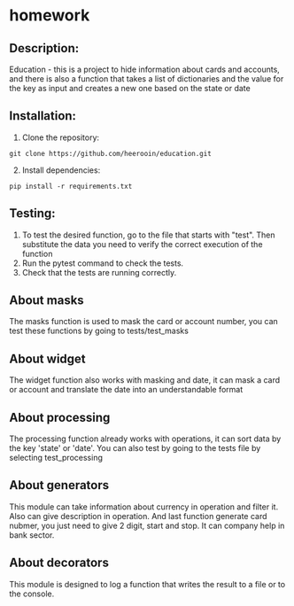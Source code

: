 # homework
## Description:
Education - this is a project to hide information about cards and accounts, and there is also a function that takes a list of dictionaries and the value for the key as input and creates a new one based on the state or date
## Installation:

1. Clone the repository:
```
git clone https://github.com/heerooin/education.git
```
2. Install dependencies:
```
pip install -r requirements.txt
```
## Testing:
1. To test the desired function, go to the file that starts with "test". Then substitute the data you need to verify the correct execution of the function
2. Run the pytest command to check the tests.
3. Check that the tests are running correctly.

## About masks

The masks function is used to mask the card or account number, you can test these functions by going to tests/test_masks

## About widget

The widget function also works with masking and date, it can mask a card or account and translate the date into an understandable format

## About processing

The processing function already works with operations, it can sort data by the key 'state' or 'date'. You can also test by going to the tests file by selecting test_processing

## About generators

This module can take information about currency in operation and filter it. Also can give description in operation.
And last function generate card nubmer, you just need to give 2 digit, start and stop. It can company help in bank sector.

## About decorators

This module is designed to log a function that writes the result to a file or to the console.
